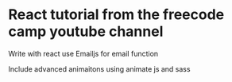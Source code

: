 # React tutorial from the freecode camp youtube channel

Write with react use Emailjs for email function

Include advanced animaitons using animate js and sass 

